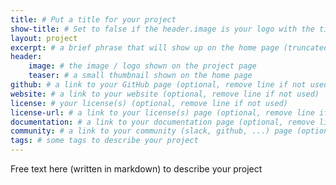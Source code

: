 ```yaml
---
title: # Put a title for your project
show-title: # Set to false if the header.image is your logo with the title of the project, false otherwise
layout: project
excerpt: # a brief phrase that will show up on the home page (truncated to 200 characters)
header:
    image: # the image / logo shown on the project page
    teaser: # a small thumbnail shown on the home page
github: # a link to your GitHub page (optional, remove line if not used)
website: # a link to your website (optional, remove line if not used)
license: # your license(s) (optional, remove line if not used)
license-url: # a link to your license(s) page (optional, remove line if not used)
documentation: # a link to your documentation page (optional, remove line if not used)
community: # a link to your community (slack, github, ...) page (optional, remove line if not used)
tags: # some tags to describe your project
---
```


Free text here (written in markdown) to describe your project